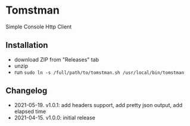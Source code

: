 # Tomstman
Simple Console Http Client

## Installation
- download ZIP from "Releases" tab
- unzip
- run `sudo ln -s /full/path/to/tomstman.sh /usr/local/bin/tomstman`

## Changelog
- 2021-05-19. v1.0.1: add headers support, add pretty json output, add elapsed time
- 2021-04-15. v1.0.0: initial release
